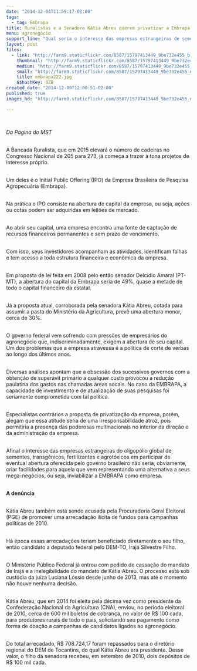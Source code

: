 ```yaml
---
date: "2014-12-04T11:59:17-02:00"
tags:
  - tag: Embrapa
title: Ruralistas e a Senadora Kátia Abreu querem privatizar a Embrapa
menu: agronegócio
support_line: "Qual seria o interesse das empresas estrangeiras de sementes, transgênicos, fertilizantes e agrotóxicos?"
layout: post
files:
  - link: "http://farm9.staticflickr.com/8587/15797413449_9be732e455_b.jpg"
    thumbnail: "http://farm9.staticflickr.com/8587/15797413449_9be732e455_t.jpg"
    medium: "http://farm9.staticflickr.com/8587/15797413449_9be732e455_z.jpg"
    small: "http://farm9.staticflickr.com/8587/15797413449_9be732e455_n.jpg"
    title: embrapa222.jpg
    $$hashKey: 0ZB
created_date: "2014-12-09T12:00:51-02:00"
published: true
images_hd: "http://farm9.staticflickr.com/8587/15797413449_9be732e455_n.jpg"

---
```

<div id="content-header">
<div id="content-title">
<p>&nbsp;</p>
</div>
</div>

<div id="content-area">
<div id="default-content">
<div id="node-16837">
<div>
<div>
<p><em>Da P&aacute;gina do MST</em></p>

<p><br />
A Bancada Ruralista, que em 2015 elevar&aacute; o n&uacute;mero de cadeiras no Congresso Nacional de 205 para 273, j&aacute; come&ccedil;a a trazer &agrave; tona projetos de interesse pr&oacute;prio.&nbsp;</p>

<p><br />
Um deles &eacute; o Initial Public Offering (IPO) da Empresa Brasileira de Pesquisa Agropecu&aacute;ria (Embrapa).&nbsp;</p>

<p><br />
Na pr&aacute;tica o IPO consiste na abertura de capital da empresa, ou seja, a&ccedil;&otilde;es ou cotas podem ser adquiridas em leil&otilde;es de mercado.&nbsp;</p>

<p><br />
Ao abrir seu capital, uma empresa encontra uma fonte de capta&ccedil;&atilde;o de recursos financeiros permanentes e sem prazo de vencimento.&nbsp;</p>

<p><br />
Com isso, seus investidores acompanham as atividades, identificam falhas e tem acesso a toda estrutura financeira e econ&ocirc;mica da empresa.&nbsp;</p>

<p><br />
Em proposta de lei feita em 2008 pelo ent&atilde;o senador Delc&iacute;dio Amaral (PT-MT), a abertura do capital da Embrapa seria de 49%, quase a metade de todo o capital financeiro da estatal.</p>

<p><br />
J&aacute; a proposta atual, corroborada pela senadora K&aacute;tia Abreu, cotada para assumir a pasta do Minist&eacute;rio da Agricultura, prev&ecirc; uma abertura menor, cerca de 30%.&nbsp;</p>

<p><br />
O governo federal vem sofrendo com press&otilde;es de empres&aacute;rios do agroneg&oacute;cio que, indiscriminadamente, exigem a abertura de seu capital. Um dos problemas que a empresa atravessa &eacute; a pol&iacute;tica de corte de verbas ao longo dos &uacute;ltimos anos.&nbsp;</p>

<p><br />
Diversas an&aacute;lises apontam que a obsess&atilde;o dos sucessivos governos com a obten&ccedil;&atilde;o de super&aacute;vit prim&aacute;rio a qualquer custo provocou a redu&ccedil;&atilde;o paulatina dos gastos nas chamadas &aacute;reas socais. No caso da EMBRAPA, a capacidade de investimento e de atualiza&ccedil;&atilde;o de suas pesquisas foi seriamente comprometida com tal pol&iacute;tica.</p>

<p><br />
Especialistas contr&aacute;rios a proposta de privatiza&ccedil;&atilde;o da empresa, por&eacute;m, alegam que essa atitude seria de uma irresponsabilidade atroz, pois permitiria a presen&ccedil;a das poderosas multinacionais no interior da dire&ccedil;&atilde;o e da administra&ccedil;&atilde;o da empresa.&nbsp;</p>

<p><br />
Afinal o interesse das empresas estrangeiras do oligop&oacute;lio global de sementes, transg&ecirc;nicos, fertilizantes e agrot&oacute;xicos em participar de eventual abertura oferecida pelo governo brasileiro n&atilde;o seria, obviamente, criar facilidades para aquela que vem representando uma alternativa a seus mega-neg&oacute;cios, ou seja, inviabilizar a EMBRAPA como empresa.</p>

<p><br />
<strong>A den&uacute;ncia</strong></p>

<p><br />
K&aacute;tia Abreu tamb&eacute;m est&aacute; sendo acusada pela Procuradoria Geral Eleitoral (PGE) de promover uma arrecada&ccedil;&atilde;o il&iacute;cita de fundos para campanhas pol&iacute;ticas de 2010.&nbsp;</p>

<p><br />
H&aacute; &eacute;poca essas arrecada&ccedil;&otilde;es teriam beneficiado diretamente o seu filho, ent&atilde;o candidato a deputado federal pelo DEM-TO, Iraj&aacute; Silvestre Filho.&nbsp;</p>

<p><br />
O Minist&eacute;rio P&uacute;blico Federal j&aacute; entrou com pedido de cassa&ccedil;&atilde;o do mandato de Iraj&aacute; e a inelegibilidade do mandato de K&aacute;tia Abreu. O processo est&aacute; sob cust&oacute;dia da ju&iacute;za Luciana L&oacute;ssio desde junho de 2013, mas at&eacute; o momento n&atilde;o houve nenhuma decis&atilde;o.&nbsp;</p>

<p><br />
K&aacute;tia Abreu, que em 2014 foi eleita pela d&eacute;cima vez como presidente da Confedera&ccedil;&atilde;o Nacional da Agricultura (CNA), enviou, no per&iacute;odo eleitoral de 2010, cerca de 600 mil boletos de cobran&ccedil;a, no valor de R$ 100 cada, para produtores rurais de todo o pa&iacute;s, solicitando seu pagamento como forma de doa&ccedil;&atilde;o a campanhas de candidatos ligados ao agroneg&oacute;cio.</p>

<p><br />
Do total arrecadado, R$ 708.724,17 foram repassados para o diret&oacute;rio regional do DEM de Tocantins, do qual K&aacute;tia Abreu era presidente. Desse valor, o filho da senadora recebeu, em setembro de 2010, dois dep&oacute;sitos de R$ 100 mil cada.</p>
</div>
</div>
</div>
</div>
</div>
